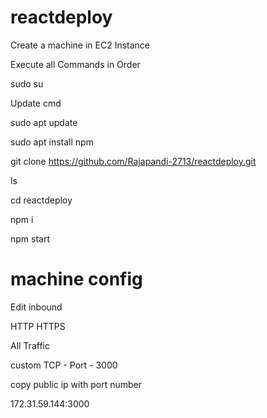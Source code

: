 # reactdeploy

Create a machine in EC2 Instance

Execute all Commands in Order

sudo su

Update cmd

sudo apt update

sudo apt install npm

git clone https://github.com/Rajapandi-2713/reactdeploy.git

ls

cd reactdeploy

npm i

npm start

# machine config

Edit inbound

HTTP
HTTPS

All Traffic

custom TCP - Port - 3000


copy public ip with port number

172.31.59.144:3000
